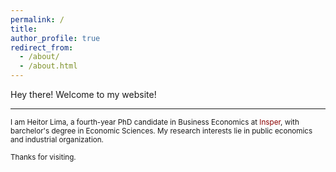 ```yaml
---
permalink: /
title:
author_profile: true
redirect_from: 
  - /about/
  - /about.html
---
```


Hey there! Welcome to my website!

------

<small>I am Heitor Lima, a fourth-year PhD candidate in Business Economics at <a href="https://www.insper.edu.br/en/graduate/doctoral-program/doctoral-in-business-economics-phd-in-business-economics/" style="text-decoration:none;color:#8B0000">Insper</a>, with barchelor's degree in Economic Sciences. My research interests lie in public economics and industrial organization.</small>

<small>Thanks for visiting.</small>
